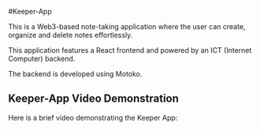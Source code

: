 #Keeper-App

This is a Web3-based note-taking application where the user can create, organize and delete notes effortlessly.

This application features a React frontend and powered by an ICT (Internet Computer) backend.

The backend is developed using Motoko.

## Keeper-App Video Demonstration

Here is a brief video demonstrating the Keeper App:

